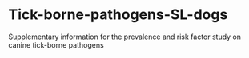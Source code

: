 # Tick-borne-pathogens-SL-dogs
Supplementary information for the prevalence and risk factor study on canine tick-borne pathogens
